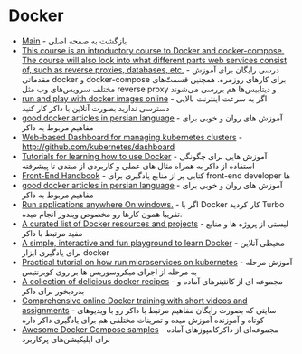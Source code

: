 # Docker 

- [Main](./docker.md) - بازگشت به صفحه اصلی
- [This course is an introductory course to Docker and docker-compose. The course will also look into what different parts web services consist of, such as reverse proxies, databases, etc.](https://devopswithdocker.com) - درسی رایگان برای آموزش مقدماتی docker و docker-compose  برای کارهای روزمره. همچنین قسمت‌ّهای مختلف سرویس‌های وب مثل reverse proxy و دیتابیس‌ها هم بررسی می‌شوند
- [run and play with docker images online](http://play-with-docker.com) - اگر به سرعت اینترنت بالایی دسترسی ندارید بصورت آنلاین با داکر کار کنید
- [good docker articles in persian language](http://elastico.io) - آموزش های روان و خوبی برای مفاهیم مربوط به داکر 
- [Web-based Dashboard for managing kubernetes clusters](http://github.com/kubernetes/dashboard) - http://github.com/kubernetes/dashboard
- [Tutorials for learning how to use Docker](http://github.com/docker/labs) - آموزش هایی برای چگونگی استفاده از داکر به همراه مثال های عملی و کاربردی از مبتدی تا پیشرفته
- [Front-End Handbook](http://frontendmasters.gitbooks.io/front-end-handbook) - کتابی پر از منابع یادگیری برای front-end developer ها
- [good docker articles in persian language](http://elastico.io) - آموزش های روان و خوبی برای مفاهیم مربوط به داکر 
- [Run applications anywhere On windows.](http://turbo.net) - اگر با Docker کار کردید Turbo تقریبا همون کارها رو مخصوص ویندوز انجام میده.
- [A curated list of Docker resources and projects](http://github.com/veggiemonk/awesome-docker) - لیستی از پروژه ها و منابع مفید مرتبط با داکر
- [A simple, interactive and fun playground to learn Docker](http://labs.play-with-docker.com) - محیطی آنلاین برای یادگیری ابزار docker
- [Practical tutorial on how run microservices on kubernetes](http://bit.ly/kuber-3-hour) - آموزش مرحله به مرحله از اجرای میکروسوریس ها بر روی کوبرنتیس
- [A collection of delicious docker recipes](http://github.com/vimagick/dockerfiles) - مجموعه ای از کانتینرهای آماده و بدردبخور برای داکر
- [Comprehensive online Docker training with short videos and assignments](http://learndocker.online) - سایتی که بصورت رایگان مفاهیم مرتبط با داکر رو با ویدیوهای کوتاه و آموزنده آموزش میده و تمرینات مختلفی هم برای یادگیری داکر داره
- [Awesome Docker Compose samples](https://github.com/docker/awesome-compose) - مجموعه‌ای از داکرکامپوزهای آماده برای اپلیکیشن‌های پرکاربرد
